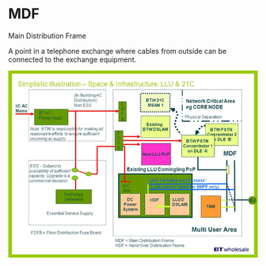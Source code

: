# MDF


Main Distribution Frame

A point in a telephone exchange where cables from outside can be
connected to the exchange equipment.

![](./images/15237176.png?width=226)


